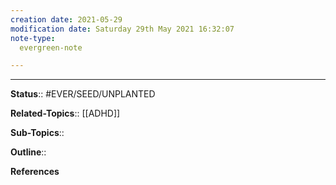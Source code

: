 ```yaml
---
creation date: 2021-05-29
modification date: Saturday 29th May 2021 16:32:07
note-type: 
  evergreen-note

---
```




---

**Status**:: #EVER/SEED/UNPLANTED 

**Related-Topics**:: [[ADHD]]
	
**Sub-Topics**::
	
**Outline**::

**References**